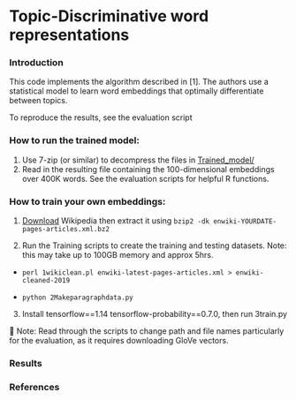 # Topic-Discriminative word representations

### Introduction

This code implements the algorithm described in [1]. The authors use a statistical model to learn word embeddings that optimally differentiate between topics.

To reproduce the results, see the evaluation script


### How to run the trained model:
1) Use 7-zip (or similar) to decompress the files in [Trained_model/](https://github.com/osotsia/BOCE-embeddings/tree/master/Trained_model)
2) Read in the resulting file containing the 100-dimensional embeddings over 400K words. See the evaluation scripts for helpful R functions.


### How to train your own embeddings:
1) [Download](https://en.wikipedia.org/wiki/Wikipedia:Database_download) Wikipedia then extract it using ```bzip2 -dk enwiki-YOURDATE-pages-articles.xml.bz2```

2) Run the Training scripts to create the training and testing datasets. Note: this may take up to 100GB memory and approx 5hrs.

* ```perl 1wikiclean.pl enwiki-latest-pages-articles.xml > enwiki-cleaned-2019```

* ```python 2Makeparagraphdata.py```


3) Install tensorflow==1.14 tensorflow-probability==0.7.0, then run 3train.py

🔶 Note: Read through the scripts to change path and file names particularly for the evaluation, as it requires downloading GloVe vectors.

### Results



### References


